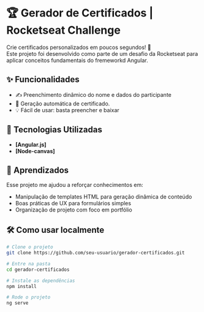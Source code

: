 # 🏆 Gerador de Certificados | Rocketseat Challenge

Crie certificados personalizados em poucos segundos! 🚀  
Este projeto foi desenvolvido como parte de um desafio da Rocketseat para aplicar conceitos fundamentais do fremeworkd Angular.

## ✨ Funcionalidades

- ✍️ Preenchimento dinâmico do nome e dados do participante
- 📄 Geração automática de certificado.
- 💡 Fácil de usar: basta preencher e baixar

## 🚀 Tecnologias Utilizadas

- **[Angular.js]**
-  **[Node-canvas]**


## 🧠 Aprendizados

Esse projeto me ajudou a reforçar conhecimentos em:

- Manipulação de templates HTML para geração dinâmica de conteúdo
- Boas práticas de UX para formulários simples
- Organização de projeto com foco em portfólio



## 🛠️ Como usar localmente

```bash
# Clone o projeto
git clone https://github.com/seu-usuario/gerador-certificados.git

# Entre na pasta
cd gerador-certificados

# Instale as dependências
npm install

# Rode o projeto
ng serve

